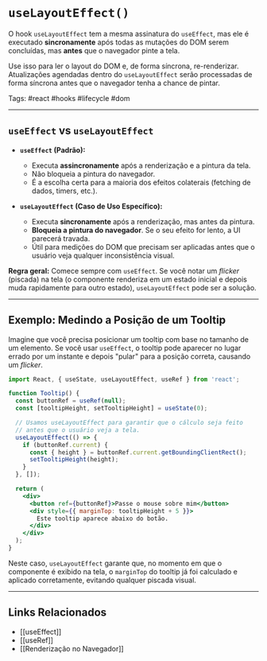 # `useLayoutEffect()`

O hook `useLayoutEffect` tem a mesma assinatura do `useEffect`, mas ele é executado **sincronamente** após todas as mutações do DOM serem concluídas, mas **antes** que o navegador pinte a tela.

Use isso para ler o layout do DOM e, de forma síncrona, re-renderizar. Atualizações agendadas dentro do `useLayoutEffect` serão processadas de forma síncrona antes que o navegador tenha a chance de pintar.

Tags: #react #hooks #lifecycle #dom

---

## `useEffect` vs `useLayoutEffect`

- **`useEffect` (Padrão):**
  - Executa **assincronamente** após a renderização e a pintura da tela.
  - Não bloqueia a pintura do navegador.
  - É a escolha certa para a maioria dos efeitos colaterais (fetching de dados, timers, etc.).

- **`useLayoutEffect` (Caso de Uso Específico):**
  - Executa **sincronamente** após a renderização, mas antes da pintura.
  - **Bloqueia a pintura do navegador**. Se o seu efeito for lento, a UI parecerá travada.
  - Útil para medições do DOM que precisam ser aplicadas antes que o usuário veja qualquer inconsistência visual.

**Regra geral:** Comece sempre com `useEffect`. Se você notar um *flicker* (piscada) na tela (o componente renderiza em um estado inicial e depois muda rapidamente para outro estado), `useLayoutEffect` pode ser a solução.

---

## Exemplo: Medindo a Posição de um Tooltip

Imagine que você precisa posicionar um tooltip com base no tamanho de um elemento. Se você usar `useEffect`, o tooltip pode aparecer no lugar errado por um instante e depois "pular" para a posição correta, causando um *flicker*.

```jsx
import React, { useState, useLayoutEffect, useRef } from 'react';

function Tooltip() {
  const buttonRef = useRef(null);
  const [tooltipHeight, setTooltipHeight] = useState(0);

  // Usamos useLayoutEffect para garantir que o cálculo seja feito
  // antes que o usuário veja a tela.
  useLayoutEffect(() => {
    if (buttonRef.current) {
      const { height } = buttonRef.current.getBoundingClientRect();
      setTooltipHeight(height);
    }
  }, []);

  return (
    <div>
      <button ref={buttonRef}>Passe o mouse sobre mim</button>
      <div style={{ marginTop: tooltipHeight + 5 }}>
        Este tooltip aparece abaixo do botão.
      </div>
    </div>
  );
}
```

Neste caso, `useLayoutEffect` garante que, no momento em que o componente é exibido na tela, o `marginTop` do tooltip já foi calculado e aplicado corretamente, evitando qualquer piscada visual.

---

## Links Relacionados

- [[useEffect]]
- [[useRef]]
- [[Renderização no Navegador]]